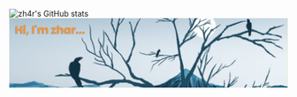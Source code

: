 <!--

- 🔭 I’m currently working on ...
- 🌱 I’m currently learning ...
- 👯 I’m looking to collaborate on ...
- 🤔 I’m looking for help with ...
- 💬 Ask me about ...
- 📫 How to reach me: ...
- 😄 Pronouns: ...
- ⚡ Fun fact: ...
-->
![zh4r's GitHub stats](https://github-readme-stats.vercel.app/api?username=zh4r&theme=gruvbox&show_icons=true&hide=prs)
![](./banner.png)
